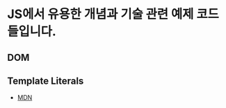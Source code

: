 # JS에서 유용한 개념과 기술 관련 예제 코드들입니다.

## DOM

## Template Literals

- [MDN](https://developer.mozilla.org/en-US/docs/Web/JavaScript/Reference/Template_literals)
